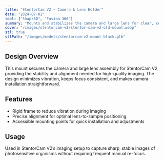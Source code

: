 ```yaml
---
title: "StentorCam V2 — Camera & Lens Holder"
date: "2024-07-01"
tool: ["Shapr3D", "Fusion 360"]
summary: "Mounts and stabilizes the camera and large lens for clear, consistent imaging."
cover: "/images/stentorcam-v2/stentor-cam-v2-old-mount.webp"
stl: true
stlPath: "/images/models/stentorcam-v2-mount-black.glb"
---
```

## Design Overview
This mount secures the camera and large lens assembly for StentorCam V2, providing the stability and alignment needed for high-quality imaging. The design minimizes vibration, keeps focus consistent, and makes camera installation straightforward.

## Features
- Rigid frame to reduce vibration during imaging
- Precise alignment for optimal lens-to-sample positioning
- Accessible mounting points for quick installation and adjustments

## Usage
Used in StentorCam V2’s imaging setup to capture sharp, stable images of photosensitive organisms without requiring frequent manual re-focus.
